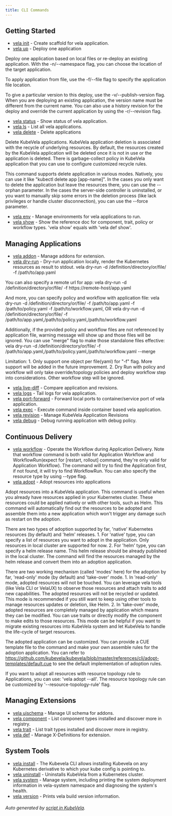 ```yaml
---
title: CLI Commands
---
```



## Getting Started

* [vela init](vela_init)	 - Create scaffold for vela application.
* [vela up](vela_up)	 - Deploy one application

 Deploy one application based on local files or re-deploy an existing application. With the -n/--namespace flag, you can choose the location of the target application.

 To apply application from file, use the -f/--file flag to specify the application file location.

 To give a particular version to this deploy, use the -v/--publish-version flag. When you are deploying an existing application, the version name must be different from the current name. You can also use a history revision for the deploy and override the current application by using the -r/--revision flag.
* [vela status](vela_status)	 - Show status of vela application.
* [vela ls](vela_ls)	 - List all vela applications.
* [vela delete](vela_delete)	 - Delete applications

 Delete KubeVela applications. KubeVela application deletion is associated with the recycle of underlying resources. By default, the resources created by the KubeVela application will be deleted once it is not in use or the application is deleted. There is garbage-collect policy in KubeVela application that you can use to configure customized recycle rules.

 This command supports delete application in various modes. Natively, you can use it like "kubectl delete app [app-name]". In the cases you only want to delete the application but leave the resources there, you can use the --orphan parameter. In the cases the server-side controller is uninstalled, or you want to manually skip some errors in the deletion process (like lack privileges or handle cluster disconnection), you can use the --force parameter.
* [vela env](vela_env)	 - Manage environments for vela applications to run.
* [vela show](vela_show)	 - Show the reference doc for component, trait, policy or workflow types. 'vela show' equals with 'vela def show'. 

## Managing Applications

* [vela addon](vela_addon)	 - Manage addons for extension.
* [vela dry-run](vela_dry-run)	 - Dry-run application locally, render the Kubernetes resources as result to stdout.
	vela dry-run -d /definition/directory/or/file/ -f /path/to/app.yaml

You can also specify a remote url for app:
	vela dry-run -d /definition/directory/or/file/ -f https://remote-host/app.yaml

And more, you can specify policy and workflow with application file:
	vela dry-run -d /definition/directory/or/file/ -f /path/to/app.yaml -f /path/to/policy.yaml -f /path/to/workflow.yaml, OR
	vela dry-run -d /definition/directory/or/file/ -f /path/to/app.yaml,/path/to/policy.yaml,/path/to/workflow.yaml

Additionally, if the provided policy and workflow files are not referenced by application file, warning message will show up
and those files will be ignored. You can use "merge" flag to make those standalone files effective:
	vela dry-run -d /definition/directory/or/file/ -f /path/to/app.yaml,/path/to/policy.yaml,/path/to/workflow.yaml --merge

Limitation:
	1. Only support one object per file(yaml) for "-f" flag. More support will be added in the future improvement.
	2. Dry Run with policy and workflow will only take override/topology policies and deploy workflow step into considerations. Other workflow step will be ignored.

* [vela live-diff](vela_live-diff)	 - Compare application and revisions.
* [vela logs](vela_logs)	 - Tail logs for vela application.
* [vela port-forward](vela_port-forward)	 - Forward local ports to container/service port of vela application.
* [vela exec](vela_exec)	 - Execute command inside container based vela application.
* [vela revision](vela_revision)	 - Manage KubeVela Application Revisions
* [vela debug](vela_debug)	 - Debug running application with debug policy.

## Continuous Delivery

* [vela workflow](vela_workflow)	 - Operate the Workflow during Application Delivery. Note that workflow command is both valid for Application Workflow and WorkflowRun(expect for [restart, rollout] command, they're only valid for Application Workflow). The command will try to find the Application first, if not found, it will try to find WorkflowRun. You can also specify the resource type by using --type flag.
* [vela adopt](vela_adopt)	 - Adopt resources into applications

 Adopt resources into a KubeVela application. This command is useful when you already have resources applied in your Kubernetes cluster. These resources could be applied natively or with other tools, such as Helm. This command will automatically find out the resources to be adopted and assemble them into a new application which won't trigger any damage such as restart on the adoption.

 There are two types of adoption supported by far, 'native' Kubernetes resources (by default) and 'helm' releases. 1. For 'native' type, you can specify a list of resources you want to adopt in the application. Only resources in local cluster are supported for now. 2. For 'helm' type, you can specify a helm release name. This helm release should be already published in the local cluster. The command will find the resources managed by the helm release and convert them into an adoption application.

 There are two working mechanism (called 'modes' here) for the adoption by far, 'read-only' mode (by default) and 'take-over' mode. 1. In 'read-only' mode, adopted resources will not be touched. You can leverage vela tools (like Vela CLI or VelaUX) to observe those resources and attach traits to add new capabilities. The adopted resources will not be recycled or updated. This mode is recommended if you still want to keep using other tools to manage resources updates or deletion, like Helm. 2. In 'take-over' mode, adopted resources are completely managed by application which means they can be modified. You can use traits or directly modify the component to make edits to those resources. This mode can be helpful if you want to migrate existing resources into KubeVela system and let KubeVela to handle the life-cycle of target resources.

 The adopted application can be customized. You can provide a CUE template file to the command and make your own assemble rules for the adoption application. You can refer to https://github.com/kubevela/kubevela/blob/master/references/cli/adopt-templates/default.cue to see the default implementation of adoption rules.

 If you want to adopt all resources with resource topology rule to Applications, you can use: 'vela adopt --all'. The resource topology rule can be customized by '--resource-topology-rule' flag.

## Managing Extensions

* [vela uischema](vela_uischema)	 - Manage UI schema for addons.
* [vela component](vela_component)	 - List component types installed and discover more in registry.
* [vela trait](vela_trait)	 - List trait types installed and discover more in registry.
* [vela def](vela_def)	 - Manage X-Definitions for extension.

## System Tools

* [vela install](vela_install)	 - The Kubevela CLI allows installing Kubevela on any Kubernetes derivative to which your kube config is pointing to.
* [vela uninstall](vela_uninstall)	 - Uninstalls KubeVela from a Kubernetes cluster.
* [vela system](vela_system)	 - Manage system, including printing the system deployment information in vela-system namespace and diagnosing the system's health.
* [vela version](vela_version)	 - Prints vela build version information.

###### Auto generated by [script in KubeVela](https://github.com/kubevela/kubevela/tree/master/hack/docgen).